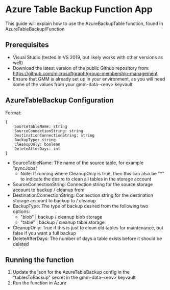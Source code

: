 # Azure Table Backup Function App
This guide will explain how to use the AzureBackupTable function, found in AzureTableBackup/Function

## Prerequisites
* Visual Studio (tested in VS 2019, but likely works with other versions as well)
* Download the latest version of the public Github repository from: https://github.com/microsoftgraph/group-membership-management
* Ensure that GMM is already set up in your environment, as you will need some of the values from your gmm-data-\<env> keyvault

## AzureTableBackup Configuration
Format:
```
{
    SourceTableName: string
    SourceConnectionString: string
    DestinationConnectionString: string
    BackupType: string
    CleanupOnly: boolean
    DeleteAfterDays: int
}
```

* SourceTableName: The name of the source table, for example "syncJobs"
    * Note: If running where CleanupOnly is true, then this can also be "*"
to indicate the desire to clean all tables in the storage account
* SourceConnectionString: Connection string for the source storage account to backup / cleanup from
* DestinationConnectionString: Connection string for the destination storage account to backup to / cleanup
* BackupType: The type of backup desired from the following two options:
    * "blob"    | backup / cleanup blob storage
    * "table"   | backup / cleanup table storage
* CleanupOnly: True if this is just to clean old tables for maintenance, but false if you want a full backup
* DeleteAfterDays: The number of days a table exists before it should be deleted

## Running the function
1. Update the json for the AzureTableBackup config in the "tablesToBackup" secret in the gmm-data-\<env> keyvault
2. Run the function in Azure